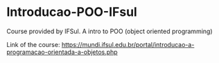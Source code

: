 # Introducao-POO-IFsul
Course provided by IFSul. A intro to POO (object oriented programming)

Link of the course: https://mundi.ifsul.edu.br/portal/introducao-a-programacao-orientada-a-objetos.php
